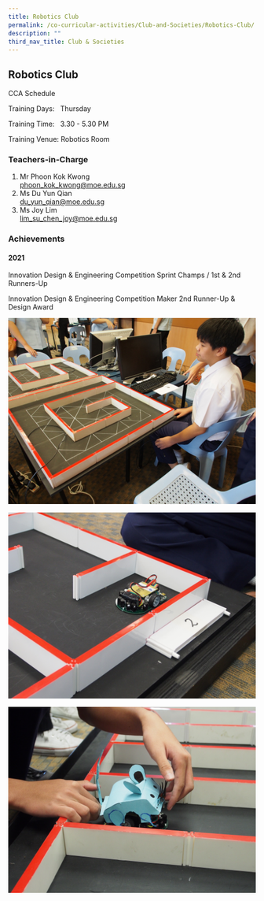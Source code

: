 ```yaml
---
title: Robotics Club
permalink: /co-curricular-activities/Club-and-Societies/Robotics-Club/
description: ""
third_nav_title: Club & Societies
---
```

## Robotics Club

CCA Schedule  

Training Days:   Thursday

Training Time:   3.30 - 5.30 PM

Training Venue: Robotics Room

  

### Teachers-in-Charge

1. Mr Phoon Kok Kwong<br>phoon_kok_kwong@moe.edu.sg               
2. Ms Du Yun Qian<br>du_yun_qian@moe.edu.sg
3. Ms Joy Lim<br>lim_su_chen_joy@moe.edu.sg



### Achievements  

#### 2021 

Innovation Design & Engineering Competition Sprint Champs / 1st & 2nd Runners-Up

Innovation Design & Engineering Competition Maker 2nd Runner-Up & Design Award

![](/images/RC%202.jpeg)

![](/images/RC%203.jpeg)

![](/images/RB%204.jpeg)